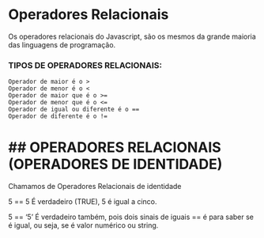 # Operadores Relacionais
Os operadores relacionais do Javascript, são os mesmos da grande maioria das linguagens de programação. <br>
### TIPOS DE OPERADORES RELACIONAIS: <br>
    Operador de maior é o >
    Operador de menor é o <
    Operador de maior que é o >=
    Operador de menor que é o <=
    Operador de igual ou diferente é o ==
    Operador de diferente é o !=
    
    
# ## OPERADORES RELACIONAIS (OPERADORES DE IDENTIDADE)
   Chamamos de Operadores Relacionais de identidade

5 == 5 É verdadeiro (TRUE), 5 é igual a cinco.

5 == ‘5’ É verdadeiro também, pois dois sinais de iguais == é para saber se é igual, ou seja, se é valor numérico ou string. 